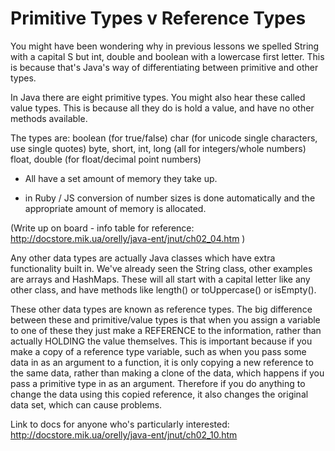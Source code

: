 # Primitive Types v Reference Types
You might have been wondering why in previous lessons we spelled String with a capital S but int, double and boolean with a lowercase first letter. This is because that's Java's way of differentiating between primitive and other types.

In Java there are eight primitive types. You might also hear these called value types. This is because all they do is hold a value, and
have no other methods available.

The types are:
boolean (for true/false)
char (for unicode single characters, use single quotes)
byte, short, int, long (all for integers/whole numbers)
float, double (for float/decimal point numbers)

- All have a set amount of memory they take up.

- in Ruby / JS conversion of number sizes is done automatically and the appropriate amount of memory is allocated.

(Write up on board - info table for reference: http://docstore.mik.ua/orelly/java-ent/jnut/ch02_04.htm )

Any other data types are actually Java classes which have extra functionality built in. We've already seen the String class, other examples are arrays and HashMaps. These will all start with a capital letter like any other class, and have methods like length() or toUppercase() or isEmpty().

These other data types are known as reference types. The big difference between these and primitive/value types is that when you assign a variable to one of these they just make a REFERENCE to the information, rather than actually HOLDING the value themselves. This is important because if you make a copy of a reference type variable, such as when you pass some data in as an argument to a function, it is only copying a new reference to the same data, rather than making a clone of the data, which happens if you pass a primitive type in as an argument. Therefore if you do anything to change the data using this copied reference, it also changes the original data set, which can cause problems.



Link to docs for anyone who's particularly interested: http://docstore.mik.ua/orelly/java-ent/jnut/ch02_10.htm
